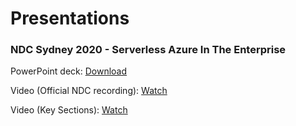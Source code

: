 # Presentations

### NDC Sydney 2020 - Serverless Azure In The Enterprise

PowerPoint deck: [Download](./2020/2020-10-serverless-azure-in-the-enterprise-ndc-sydney.pptx)

Video (Official NDC recording):  [Watch](https://youtu.be/hI6yknJLf-I) 

Video (Key Sections): [Watch](https://www.youtube.com/playlist?list=PLhFOgUvLvzl8cRfynEi9gGzhgxWGXZaeP)

